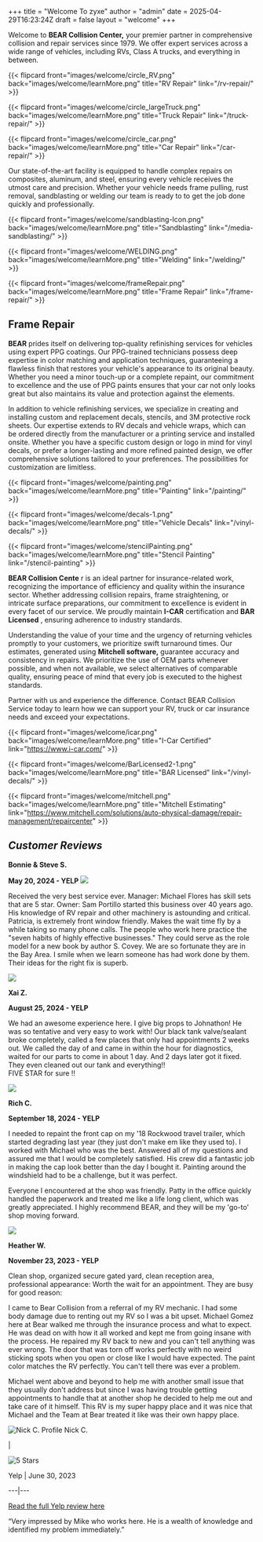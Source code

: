 +++
title = "Welcome To zyxe"
author = "admin"
date = 2025-04-29T16:23:24Z
draft = false
layout = "welcome"
+++

Welcome to **BEAR Collision Center,** your premier partner in comprehensive
collision and repair services since 1979. We offer expert services across a
wide range of vehicles, including RVs, Class A trucks, and everything in
between.


{{< flipcard front="images/welcome/circle_RV.png" back="images/welcome/learnMore.png" title="RV Repair" link="/rv-repair/" >}}

{{< flipcard front="images/welcome/circle_largeTruck.png" back="images/welcome/learnMore.png" title="Truck Repair" link="/truck-repair/" >}}

{{< flipcard front="images/welcome/circle_car.png" back="images/welcome/learnMore.png" title="Car Repair" link="/car-repair/" >}}


Our state-of-the-art facility is equipped to handle complex repairs on
composites, aluminum, and steel, ensuring every vehicle receives the utmost
care and precision. Whether your vehicle needs frame pulling, rust removal,
sandblasting or welding our team is ready to to get the job done quickly and
professionally.

{{< flipcard front="images/welcome/sandblasting-Icon.png" back="images/welcome/learnMore.png" title="Sandblasting" link="/media-sandblasting/" >}}

{{< flipcard front="images/welcome/WELDING.png" back="images/welcome/learnMore.png" title="Welding" link="/welding/" >}}

{{< flipcard front="images/welcome/frameRepair.png" back="images/welcome/learnMore.png" title="Frame Repair" link="/frame-repair/" >}}


## Frame Repair

**BEAR** prides itself on delivering top-quality refinishing services for
vehicles using expert PPG coatings. Our PPG-trained technicians possess deep
expertise in color matching and application techniques, guaranteeing a
flawless finish that restores your vehicle's appearance to its original
beauty. Whether you need a minor touch-up or a complete repaint, our
commitment to excellence and the use of PPG paints ensures that your car not
only looks great but also maintains its value and protection against the
elements.

In addition to vehicle refinishing services, we specialize in creating and
installing custom and replacement decals, stencils, and 3M protective rock
sheets. Our expertise extends to RV decals and vehicle wraps, which can be
ordered directly from the manufacturer or a printing service and installed
onsite. Whether you have a specific custom design or logo in mind for vinyl
decals, or prefer a longer-lasting and more refined painted design, we offer
comprehensive solutions tailored to your preferences. The possibilities for
customization are limitless.



{{< flipcard front="images/welcome/painting.png" back="images/welcome/learnMore.png" title="Painting" link="/painting/" >}}

{{< flipcard front="images/welcome/decals-1.png" back="images/welcome/learnMore.png" title="Vehicle Decals" link="/vinyl-decals/" >}}

{{< flipcard front="images/welcome/stencilPainting.png" back="images/welcome/learnMore.png" title="Stencil Painting" link="/stencil-painting" >}}
 

**BEAR Collision Cente** r is an ideal partner for insurance-related work,
recognizing the importance of efficiency and quality within the insurance
sector. Whether addressing collision repairs, frame straightening, or
intricate surface preparations, our commitment to excellence is evident in
every facet of our service. We proudly maintain **I-CAR** certification and
**BAR Licensed** , ensuring adherence to industry standards.

Understanding the value of your time and the urgency of returning vehicles
promptly to your customers, we prioritize swift turnaround times. Our
estimates, generated using **Mitchell software,** guarantee accuracy and
consistency in repairs. We prioritize the use of OEM parts whenever possible,
and when not available, we select alternatives of comparable quality, ensuring
peace of mind that every job is executed to the highest standards.

Partner with us and experience the difference. Contact BEAR Collision Service
today to learn how we can support your RV, truck or car insurance needs and
exceed your expectations.

{{< flipcard front="images/welcome/icar.png" back="images/welcome/learnMore.png" title="I-Car Certified" link="https://www.i-car.com/" >}}

{{< flipcard front="images/welcome/BarLicensed2-1.png" back="images/welcome/learnMore.png" title="BAR Licensed" link="/vinyl-decals/" >}}

{{< flipcard front="images/welcome/mitchell.png" back="images/welcome/learnMore.png" title="Mitchell Estimating" link="https://www.mitchell.com/solutions/auto-physical-damage/repair-management/repaircenter" >}}




## **_Customer Reviews_**


**Bonnie & Steve S.**

**May 20, 2024 - YELP**
![](images/welcome/image.png)

Received the very best service ever. Manager: Michael Flores has skill sets
that are 5 star. Owner: Sam Portillo started this business over 40 years ago.
His knowledge of RV repair and other machinery is astounding and critical.
Patricia, is extremely front window friendly. Makes the wait time fly by a
while taking so many phone calls. The people who work here practice the "seven
habits of highly effective businesses." They could serve as the role model for
a new book by author S. Covey. We are so fortunate they are in the Bay Area. I
smile when we learn someone has had work done by them. Their ideas for the
right fix is superb.

![](images/welcome/image.png)

**Xai Z.**

**August 25, 2024 - YELP**

We had an awesome experience here. I give big props to Johnathon! He was so
tentative and very easy to work with! Our black tank valve/sealant broke
completely, called a few places that only had appointments 2 weeks out. We
called the day of and came in within the hour for diagnostics, waited for our
parts to come in about 1 day. And 2 days later got it fixed. They even cleaned
out our tank and everything!!  
FIVE STAR for sure !!

![](images/welcome/image.png)

**Rich C.**

**September 18, 2024 - YELP**

I needed to repaint the front cap on my '18 Rockwood travel trailer, which
started degrading last year (they just don't make em like they used to). I
worked with Michael who was the best. Answered all of my questions and assured
me that I would be completely satisfied. His crew did a fantastic job in
making the cap look better than the day I bought it. Painting around the
windshield had to be a challenge, but it was perfect.  
  
Everyone I encountered at the shop was friendly. Patty in the office quickly
handled the paperwork and treated me like a life long client, which was
greatly appreciated. I highly recommend BEAR, and they will be my 'go-to' shop
moving forward.

![](images/welcome/image.png)

**Heather W.**

**November 23, 2023 - YELP**

Clean shop, organized secure gated yard, clean reception area, professional
appearance: Worth the wait for an appointment. They are busy for good reason:  
  
I came to Bear Collision from a referral of my RV mechanic. I had some body
damage due to renting out my RV so I was a bit upset. Michael Gomez here at
Bear walked me through the insurance process and what to expect. He was dead
on with how it all worked and kept me from going insane with the process. He
repaired my RV back to new and you can't tell anything was ever wrong. The
door that was torn off works perfectly with no weird sticking spots when you
open or close like I would have expected. The paint color matches the RV
perfectly. You can't tell there was ever a problem.  
  
Michael went above and beyond to help me with another small issue that they
usually don't address but since I was having trouble getting appointments to
handle that at another shop he decided to help me out and take care of it
himself. This RV is my super happy place and it was nice that Michael and the
Team at Bear treated it like was their own happy place.

![Nick C. Profile](images/welcome/image-5.png)
Nick C.

|

![5 Stars](https://cabear.com/wp-content/uploads/2024/12/image-3.png)

Yelp | June 30, 2023  
  
---|---
  
[Read the full Yelp review here](https://www.yelp.com/biz/bear-collision-and-service-center-hayward-6?hrid=K_R5r4bNUdkb3xUMR8dYtA&utm_campaign=www_review_share_popup&utm_medium=copy_link&utm_source=\(direct\))

“Very impressed by Mike who works here. He is a wealth of knowledge and identified my problem immediately.”
